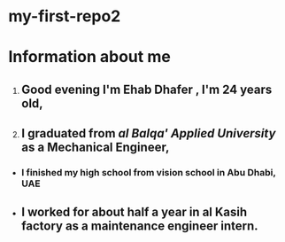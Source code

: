 # my-first-repo2
# Information about me
1. ## Good evening I'm **Ehab Dhafer** , I'm 24 years old,
2. ## I graduated from *al Balqa' Applied University* as a Mechanical Engineer,
- ### I finished my high school from vision school in Abu Dhabi, UAE
- ## I worked for about half a year in al Kasih factory as a maintenance engineer intern.